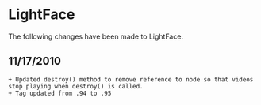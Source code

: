 LightFace
=========

The following changes have been made to LightFace.


11/17/2010
----------
	+ Updated destroy() method to remove reference to node so that videos stop playing when destroy() is called.
	+ Tag updated from .94 to .95